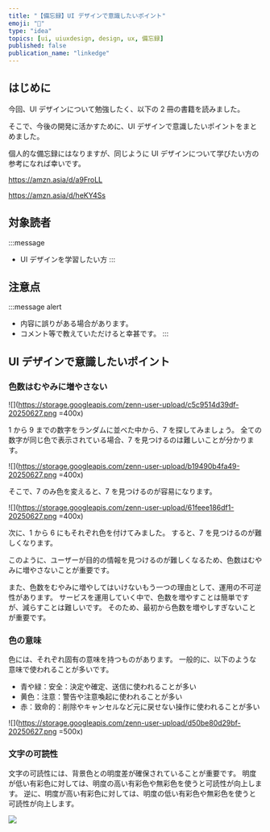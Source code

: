 ```yaml
---
title: "【備忘録】UI デザインで意識したいポイント"
emoji: "🎨"
type: "idea"
topics: [ui, uiuxdesign, design, ux, 備忘録]
published: false
publication_name: "linkedge"
---
```


## はじめに

今回、UI デザインについて勉強したく、以下の 2 冊の書籍を読みました。

そこで、今後の開発に活かすために、UI デザインで意識したいポイントをまとめました。

個人的な備忘録にはなりますが、同じように UI デザインについて学びたい方の参考になれば幸いです。

https://amzn.asia/d/a9FroLL

https://amzn.asia/d/heKY4Ss

## 対象読者

:::message
- UI デザインを学習したい方
:::

## 注意点

:::message alert
- 内容に誤りがある場合があります。
- コメント等で教えていただけると幸甚です。
:::

## UI デザインで意識したいポイント

### 色数はむやみに増やさない

![](https://storage.googleapis.com/zenn-user-upload/c5c9514d39df-20250627.png =400x)

1 から 9 までの数字をランダムに並べた中から、7 を探してみましょう。
全ての数字が同じ色で表示されている場合、7 を見つけるのは難しいことが分かります。

![](https://storage.googleapis.com/zenn-user-upload/b19490b4fa49-20250627.png =400x)

そこで、7 のみ色を変えると、7 を見つけるのが容易になります。

![](https://storage.googleapis.com/zenn-user-upload/61feee186df1-20250627.png =400x)

次に、1 から 6 にもそれぞれ色を付けてみました。
すると、7 を見つけるのが難しくなります。

このように、ユーザーが目的の情報を見つけるのが難しくなるため、色数はむやみに増やさないことが重要です。

また、色数をむやみに増やしてはいけないもう一つの理由として、運用の不可逆性があります。
サービスを運用していく中で、色数を増やすことは簡単ですが、減らすことは難しいです。
そのため、最初から色数を増やしすぎないことが重要です。

### 色の意味

色には、それぞれ固有の意味を持つものがあります。
一般的に、以下のような意味で使われることが多いです。
- 青や緑：安全：決定や確定、送信に使われることが多い
- 黄色：注意：警告や注意喚起に使われることが多い
- 赤：致命的：削除やキャンセルなど元に戻せない操作に使われることが多い

![](https://storage.googleapis.com/zenn-user-upload/d50be80d29bf-20250627.png =500x)

### 文字の可読性

文字の可読性には、背景色との明度差が確保されていることが重要です。
明度が低い有彩色に対しては、明度の高い有彩色や無彩色を使うと可読性が向上します。
逆に、明度が高い有彩色に対しては、明度の低い有彩色や無彩色を使うと可読性が向上します。

![](https://storage.googleapis.com/zenn-user-upload/6a323ab99cc5-20250627.png)
